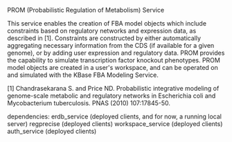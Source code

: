 PROM (Probabilistic Regulation of Metabolism) Service

This service enables the creation of FBA model objects which include constraints based on regulatory
networks and expression data, as described in [1].  Constraints are constructed by either automatically
aggregating necessary information from the CDS (if available for a given genome), or by adding user
expression and regulatory data.  PROM provides the capability to simulate transcription factor knockout
phenotypes.  PROM model objects are created in a user's workspace, and can be operated on and simulated
with the KBase FBA Modeling Service.

[1] Chandrasekarana S. and Price ND. Probabilistic integrative modeling of genome-scale metabolic and
regulatory networks in Escherichia coli and Mycobacterium tuberculosis. PNAS (2010) 107:17845-50.






dependencies:
erdb_service (deployed clients, and for now, a running local server)
regprecise (deployed clients)
workspace_service (deployed clients)
auth_service (deployed clients)
